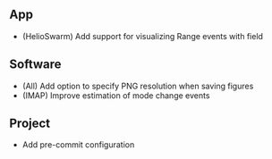 ## App

- (HelioSwarm) Add support for visualizing Range events with field

## Software

- (All) Add option to specify PNG resolution when saving figures
- (IMAP) Improve estimation of mode change events

## Project

- Add pre-commit configuration
